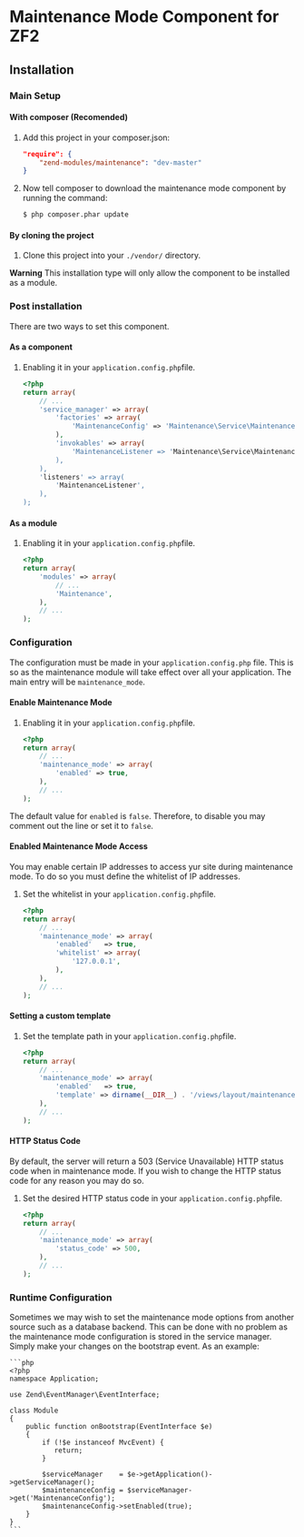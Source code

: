 # Maintenance Mode Component for ZF2 #

## Installation ##

### Main Setup ###

#### With composer (Recomended) ####

1. Add this project in your composer.json:

    ```json
    "require": {
        "zend-modules/maintenance": "dev-master"
    }
    ```

2. Now tell composer to download the maintenance mode component by running the command:

    ```bash
    $ php composer.phar update
    ```

#### By cloning the project ####

1. Clone this project into your `./vendor/` directory.

**Warning** This installation type will only allow the component to be installed as a module. 

### Post installation ###

There are two ways to set this component.

#### As a component ####

1. Enabling it in your `application.config.php`file.

    ```php
    <?php
    return array(
        // ...
        'service_manager' => array(
            'factories' => array(
                'MaintenanceConfig' => 'Maintenance\Service\MaintenanceConfigFactory',
            ),
            'invokables' => array(
                'MaintenanceListener => 'Maintenance\Service\MaintenanceListener',
            ),
        ),
        'listeners' => array(
            'MaintenanceListener',
        ),
    );
    ```

#### As a module ####

1. Enabling it in your `application.config.php`file.

    ```php
    <?php
    return array(
        'modules' => array(
            // ...
            'Maintenance',
        ),
        // ...
    );
    ```

### Configuration ###

The configuration must be made in your `application.config.php` file. This is so as the maintenance module will take effect over all your application. The main entry will be `maintenance_mode`.

#### Enable Maintenance Mode ###

1. Enabling it in your `application.config.php`file.

    ```php
    <?php
    return array(
        // ...
        'maintenance_mode' => array(
            'enabled' => true,
        ),
        // ...
    );
    ```
The default value for `enabled` is `false`. Therefore, to disable you may comment out the line or set it to `false`.

#### Enabled Maintenance Mode Access ####

You may enable certain IP addresses to access yur site during maintenance mode. To do so you must define the whitelist of IP addresses.

1. Set the whitelist in your `application.config.php`file.

    ```php
    <?php
    return array(
        // ...
        'maintenance_mode' => array(
            'enabled'   => true,
            'whitelist' => array(
                '127.0.0.1',
            ),
        ),
        // ...
    );
    ```

#### Setting a custom template ####

1. Set the template path in your `application.config.php`file.

    ```php
    <?php
    return array(
        // ...
        'maintenance_mode' => array(
            'enabled'   => true,
            'template' => dirname(__DIR__) . '/views/layout/maintenance.phtml',
        ),
        // ...
    );
    ```

#### HTTP Status Code ####

By default, the server will return a 503 (Service Unavailable) HTTP status code when in maintenance mode. If you wish to change the HTTP status code for any reason you may do so.

1. Set the desired HTTP status code in your `application.config.php`file.

    ```php
    <?php
    return array(
        // ...
        'maintenance_mode' => array(
            'status_code' => 500,
        ),
        // ...
    );
    ```

### Runtime Configuration ###

Sometimes we may wish to set the maintenance mode options from another source such as a database backend. This can be done with no problem as the maintenance mode configuration is stored in the service manager. Simply make your changes on the bootstrap event. As an example:

    ```php
    <?php
    namespace Application;
    
    use Zend\EventManager\EventInterface;
    
    class Module
    {
        public function onBootstrap(EventInterface $e)
        {
            if (!$e instanceof MvcEvent) {
               return;
            }
    
            $serviceManager    = $e->getApplication()->getServiceManager();
            $maintenanceConfig = $serviceManager->get('MaintenanceConfig');
            $maintenanceConfig->setEnabled(true);
        }
    }
    ```